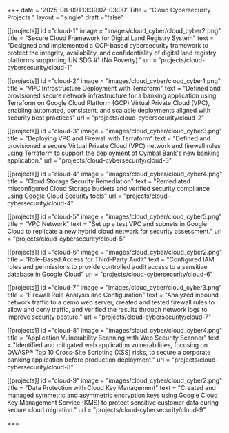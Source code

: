 +++
date = '2025-08-09T13:39:07-03:00'
Title = "Cloud Cybersecurity Projects "
layout = "single"
draft ="false" 




[[projects]]
id ="cloud-1"
image = "images/cloud_cyber/cloud_cyber2.png"
title = "Secure Cloud Framework for Digital Land Registry System"
text = "Designed and implemented a GCP-based cybersecurity framework to protect the integrity, availability, and confidentiality of digital land registry platforms supporting UN SDG #1 (No Poverty)."
url = "projects/cloud-cybersecurity/cloud-1"

[[projects]]
id ="cloud-2"
image = "images/cloud_cyber/cloud_cyber1.png"
title = "VPC Infrastructure Deployment with Terraform"
text = "Defined and provisioned secure network infrastructure for a banking application using Terraform on Google Cloud Platform (GCP) Virtual Private Cloud (VPC), enabling automated, consistent, and scalable deployments aligned with security best practices"
url = "projects/cloud-cybersecurity/cloud-2"

[[projects]]
id ="cloud-3"
image = "images/cloud_cyber/cloud_cyber3.png"
title = "Deploying VPC and Firewall with Terraform"
text = "Defined and provisioned a secure Virtual Private Cloud (VPC) network and firewall rules using Terraform to support the deployment of Cymbal Bank's new banking application."
url = "projects/cloud-cybersecurity/cloud-3"

[[projects]]
id ="cloud-4"
image = "images/cloud_cyber/cloud_cyber4.png"
title = "Cloud Storage Security Remediation"
text = "Remediated misconfigured Cloud Storage buckets and verified security compliance using Google Cloud Security tools"
url = "projects/cloud-cybersecurity/cloud-4"

[[projects]]
id ="cloud-5"
image = "images/cloud_cyber/cloud_cyber5.png"
title = "VPC Network"
text = "Set up a test VPC and subnets in Google Cloud to replicate a new hybrid cloud network for security assessment."
url = "projects/cloud-cybersecurity/cloud-5"

[[projects]]
id ="cloud-6"
image = "images/cloud_cyber/cloud_cyber2.png"
title = "Role-Based Access for Third-Party Audit"
text = "Configured IAM roles and permissions to provide controlled audit access to a sensitive database in Google Cloud"
url = "projects/cloud-cybersecurity/cloud-6"


[[projects]]
id ="cloud-7"
image = "images/cloud_cyber/cloud_cyber3.png"
title = "Firewall Rule Analysis and Configuration"
text = "Analyzed inbound network traffic to a demo web server, created and tested firewall rules to allow and deny traffic, and verified the results through network logs to improve security posture."
url = "projects/cloud-cybersecurity/cloud-7"

[[projects]]
id ="cloud-8"
image = "images/cloud_cyber/cloud_cyber4.png"
title = "Application Vulnerability Scanning with Web Security Scanner"
text = "Identified and mitigated web application vulnerabilities, focusing on OWASP® Top 10 Cross-Site Scripting (XSS) risks, to secure a corporate banking application before production deployment."
url = "projects/cloud-cybersecurity/cloud-8"

[[projects]]
id ="cloud-9"
image = "images/cloud_cyber/cloud_cyber2.png"
title = "Data Protection with Cloud Key Management"
text = "Created and managed symmetric and asymmetric encryption keys using Google Cloud Key Management Service (KMS) to protect sensitive customer data during secure cloud migration."
url = "projects/cloud-cybersecurity/cloud-9"




+++